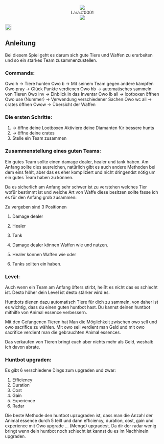 <p align="center">
  <img src="https://discord.com/assets/a72f391b6469dda5077b1de1fcc4d18f.svg" alt=" "/><br>Lara.#0001<br>
  <img src="https://cdn.discordapp.com/avatars/502102413226803202/a_6092d40593a3ecd3a57beee96ab0e97f.gif?size=128" alt=" "/>
</p>

<img src="https://cdn.discordapp.com/emojis/594613521271095299.png?v=1" alt="Alt-Text" title="" width="20" height="20"/>

## Anleitung

Bei diesem Spiel geht es darum sich gute Tiere und Waffen zu erarbeiten und so ein starkes Team zusammenzustellen. 

### Commands:

Owo h -> Tiere hunten 
Owo b -> Mit seinem Team gegen andere kämpfen
Owo pray -> Glück Punkte verdienen
Owo hb -> automatisches sammeln von Tieren 
Owo inv -> Einblick in das Inventar 
Owo lb all -> lootboxen öffnen
Owo use (Nummer) -> Verwendung verschiedener Sachen 
Owo wc all -> crates öffnen 
Owow -> Übersicht der Waffen 

### Die ersten Schritte:

1.  -> öffne deine Lootboxen
   Aktiviere deine Diamanten für bessere hunts 
2.  -> öffne deine crates 
3. Stelle ein Team zusammen

### Zusammenstellung eines guten Teams:

Ein gutes Team sollte einen damage dealer, healer und tank haben. Am Anfang sollte dies ausreichen, natürlich gibt es auch andere Methoden bei dem eins fehlt, aber das es eher kompliziert und nicht dringendst nötig um ein gutes Team haben zu können.

Da es sicherlich am Anfang sehr schwer ist zu verstehen welches Tier wofür bestimmt ist und welche Art von Waffe diese besitzen sollte fasse ich es für den Anfang grob zusammen:

Zu vergeben sind 3 Positionen
1. Damage dealer
2. Healer
3. Tank

1. Damage dealer können Waffen wie   und   nutzen.
2. Healer können Waffen wie  oder  
3. Tanks sollten ein   haben.

### Level:

Auch wenn ein Team am Anfang öfters stirbt, heißt es nicht das es schlecht ist. Desto höher dein Level ist desto stärker wird es.


Huntbots dienen dazu automatisch Tiere für dich zu sammeln, von daher ist es wichtig, dass du einen guten huntbot hast. Du kannst deinen huntbot mithilfe von Animal essence verbessern.

Mit den Gefangenen Tieren hat Man die Möglichkeit zwischen owo sell und owo sacrifice zu wählen.
Mit owo sell verdient man Geld und mit owo sacrifice verdient man die gebrauchten Animal essences. 

Das verkaufen von Tieren bringt euch aber nichts mehr als Geld, weshalb ich davon abrate.

### Huntbot upgraden:

Es gibt 6 verschiedene Dings zum upgraden und zwar:
1. Efficiency 
2. Duration 
3. Cost
4. Gain
5. Experience 
6. Radar

Die beste Methode den huntbot upzugraden ist, dass man die Anzahl der Animal essence durch 5 teilt und dann efficiency, duration, cost, gain und experience mit Owo upgrade ... (Menge) upgradest. Da dir der radar wenig bringt wenn dein huntbot noch schlecht ist kannst du es im Nachhinein upgraden.
